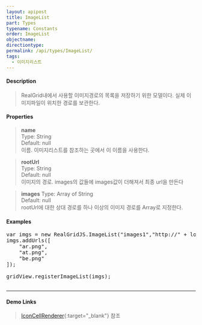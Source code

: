 ```yaml
---
layout: apipost
title: ImageList
part: Types
typename: Constants
order: ImageList
objectname: 
directiontype: 
permalink: /api/types/ImageList/
tags:
  - 이미지리스트
---
```


#### Description

> RealGrid내에서 사용할 이미지경로의 목록을 저장하기 위한 모델이다. 실제 이미지파일이 위치한 경로를 보관한다.

#### Properties

> **name**   
> Type: String             
> Default: null   
> 이름. 이미지리스트를 참조하는 곳에서 이 이름을 사용한다.               

> **rootUrl**   
> Type: String   
> Default: null   
> 이미지의 경로. images의 값들에 images값이 더해져서 최종 url을 만든다
 
> **images** 
> Type: Array of String            
> Default: null  
> rootUrl에 대한 상대 경로를 하나 이상의 이미지 경로를 Array로 지정한다.

#### Examples

<pre class="prettyprint">
var imgs = new RealGridJS.ImageList("images1","http://" + location.host + "/img/demo/smallflag/");
imgs.addUrls([
    "ar.png",
    "at.png",
    "be.png"
]);
 
gridView.registerImageList(imgs);

</pre>

---

#### Demo Links

> [IconCellRenderer](http://demo.realgrid.com/Demo/IconCellRenderer){:target="_blank"} 참조